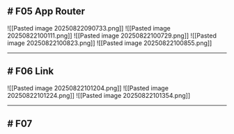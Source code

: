 ## # F05 App Router

![[Pasted image 20250822090733.png]]
![[Pasted image 20250822100111.png]]
![[Pasted image 20250822100729.png]]
![[Pasted image 20250822100823.png]]
![[Pasted image 20250822100855.png]]

---

## # F06 Link

![[Pasted image 20250822101204.png]]
![[Pasted image 20250822101224.png]]
![[Pasted image 20250822101354.png]]

---

## # F07 